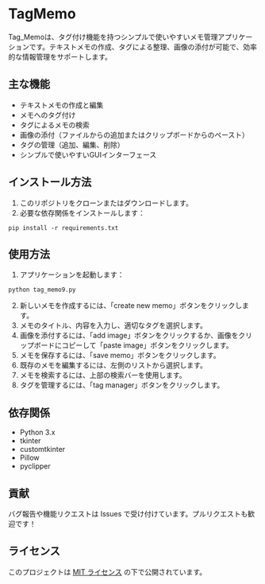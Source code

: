 # TagMemo

Tag_Memoは、タグ付け機能を持つシンプルで使いやすいメモ管理アプリケーションです。テキストメモの作成、タグによる整理、画像の添付が可能で、効率的な情報管理をサポートします。

## 主な機能

- テキストメモの作成と編集
- メモへのタグ付け
- タグによるメモの検索
- 画像の添付（ファイルからの追加またはクリップボードからのペースト）
- タグの管理（追加、編集、削除）
- シンプルで使いやすいGUIインターフェース

## インストール方法

1. このリポジトリをクローンまたはダウンロードします。
2. 必要な依存関係をインストールします：

```
pip install -r requirements.txt
```

## 使用方法

1. アプリケーションを起動します：

```
python tag_memo9.py
```

2. 新しいメモを作成するには、「create new memo」ボタンをクリックします。
3. メモのタイトル、内容を入力し、適切なタグを選択します。
4. 画像を添付するには、「add image」ボタンをクリックするか、画像をクリップボードにコピーして「paste image」ボタンをクリックします。
5. メモを保存するには、「save memo」ボタンをクリックします。
6. 既存のメモを編集するには、左側のリストから選択します。
7. メモを検索するには、上部の検索バーを使用します。
8. タグを管理するには、「tag manager」ボタンをクリックします。

## 依存関係

- Python 3.x
- tkinter
- customtkinter
- Pillow
- pyclipper

## 貢献

バグ報告や機能リクエストは Issues で受け付けています。プルリクエストも歓迎です！

## ライセンス

このプロジェクトは [MIT ライセンス](LICENSE) の下で公開されています。
